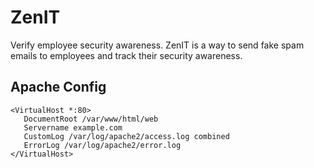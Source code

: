 # ZenIT
Verify employee security awareness.  ZenIT is a way to send fake spam emails to employees and track their security awareness.

## Apache Config
```
<VirtualHost *:80>
   DocumentRoot /var/www/html/web
   Servername example.com
   CustomLog /var/log/apache2/access.log combined
   ErrorLog /var/log/apache2/error.log
</VirtualHost>
```
